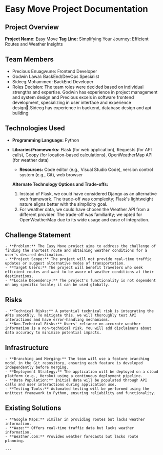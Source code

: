 # Easy Move Project Documentation

## Project Overview

**Project Name:** Easy Move
**Tag Line:** Simplifying Your Journey: Efficient Routes and Weather Insights

## Team Members

- Precious Enuagwune: Frontend Developer
- Godwin Lawal: BackEnd/DevOps Specialist
- Sideeg Mohammed: BackEnd Developer
- Roles Decision: The team roles were decided based on individual strengths and expertise. Godwin has experience in project management and system design and Precious excels in software frontend development, specializing in user interface and experience design.ٍSideeg has experience in backend, database design and api building

## Technologies Used

- **Programming Language:** Python
- **Libraries/Frameworks:** Flask (for web application), Requests (for API calls), Geopy (for location-based calculations), OpenWeatherMap API (for weather data)
    - **Resources:** Code editor (e.g., Visual Studio Code), version control system (e.g., Git), web browser

    **Alternate Technology Options and Trade-offs:**
    1. Instead of Flask, we could have considered Django as an alternative web framework. The trade-off was complexity; Flask's lightweight nature aligns better with the simplicity goal.
    2. For weather data, we could have chosen the Weather API from a different provider. The trade-off was familiarity; we opted for OpenWeatherMap due to its wide usage and ease of integration.

## Challenge Statement

    - **Problem:** The Easy Move project aims to address the challenge of finding the shortest route and obtaining weather conditions for a user's desired destination.
    - **Project Scope:** The project will not provide real-time traffic updates or suggest alternative modes of transportation.
    - **Target Users:** The project will benefit travelers who seek efficient routes and want to be aware of weather conditions at their destinations.
    - **Locale Dependency:** The project's functionality is not dependent on any specific locale; it can be used globally.

## Risks

    - **Technical Risks:** A potential technical risk is integrating the APIs smoothly. To mitigate this, we will thoroughly test API interactions and have error-handling mechanisms.
    - **Non-Technical Risks:** Users' reliance on accurate weather information is a non-technical risk. You will add disclaimers about data accuracy to minimize potential impacts.

## Infrastructure

    - **Branching and Merging:** The team will use a feature branching model in the Git repository, ensuring each feature is developed independently before merging.
    - **Deployment Strategy:** The application will be deployed on a cloud platform (e.g., Heroku) using a continuous deployment pipeline.
    - **Data Population:** Initial data will be populated through API calls and user interactions during application use.
    - **Testing Tools:** Automated testing will be performed using the unittest framework in Python, ensuring reliability and functionality.

## Existing Solutions

    - **Google Maps:** Similar in providing routes but lacks weather information.
    - **Waze:** Offers real-time traffic data but lacks weather information.
    - **Weather.com:** Provides weather forecasts but lacks route planning.

    ---
